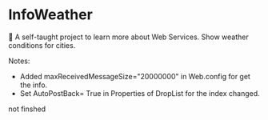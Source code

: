 # InfoWeather
 :construction: A self-taught project to learn more about Web Services. Show weather conditions for cities.
 
 
 Notes:
 - Added maxReceivedMessageSize="20000000" in Web.config for get the info.
 - Set AutoPostBack= True in Properties of DropList for the index changed.
 
 not finshed
